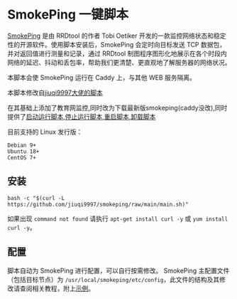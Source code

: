 # SmokePing 一键脚本

[SmokePing](https://oss.oetiker.ch/smokeping) 是由 RRDtool 的作者 Tobi Oetiker 开发的一款监控网络状态和稳定性的开源软件。使用脚本安装后，SmokePing 会定时向目标发送 TCP 数据包，并对返回值进行测量和记录，通过 RRDtool 制图程序图形化地展示在各个时段内网络的延迟、抖动和丢包率，帮助我们更清楚、更直观地了解服务器的网络状况。

本脚本会使 SmokePing 运行在 Caddy 上，与其他 WEB 服务隔离。

本脚本修改自[jiuqi9997大佬的脚本](https://github.com/jiuqi9997/smokeping)

在其基础上添加了教育网监控,同时改为下载最新版smokeping(caddy没改),同时提供了[启动运行脚本](https://raw.githubusercontent.com/Xiefengshang/smokeping/main/start.sh),[停止运行脚本](https://raw.githubusercontent.com/Xiefengshang/smokeping/main/stop.sh),[重启脚本](https://raw.githubusercontent.com/Xiefengshang/smokeping/main/restart.sh),[卸载脚本](https://raw.githubusercontent.com/Xiefengshang/smokeping/main/uninstall.sh)

目前支持的 Linux 发行版：
```
Debian 9+
Ubuntu 18+
CentOS 7+
```

## 安装

```
bash -c "$(curl -L https://github.com/jiuqi9997/smokeping/raw/main/main.sh)"
```

如果出现 `command not found` 请执行 `apt-get install curl -y` 或 `yum install curl -y`。

## 配置
脚本自动为 SmokePing 进行配置，可以自行按需修改。
SmokePing 主配置文件（包括目标节点）为 `/usr/local/smokeping/etc/config`，此文件的结构及其修改请查阅相关教程，附上[示例](https://oss.oetiker.ch/smokeping/doc/smokeping_examples.en.html)。

